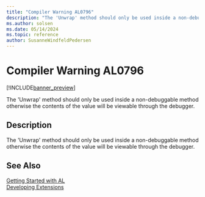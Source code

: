 ```yaml
---
title: "Compiler Warning AL0796"
description: "The 'Unwrap' method should only be used inside a non-debuggable method otherwise the contents of the value will be viewable through the debugger."
ms.author: solsen
ms.date: 05/14/2024
ms.topic: reference
author: SusanneWindfeldPedersen
---
```

[//]: # (START>DO_NOT_EDIT)
[//]: # (IMPORTANT:Do not edit any of the content between here and the END>DO_NOT_EDIT.)
[//]: # (Any modifications should be made in the .xml files in the ModernDev repo.)
# Compiler Warning AL0796

[!INCLUDE[banner_preview](../includes/banner_preview.md)]

The 'Unwrap' method should only be used inside a non-debuggable method otherwise the contents of the value will be viewable through the debugger.


## Description
The 'Unwrap' method should only be used inside a non-debuggable method otherwise the contents of the value will be viewable through the debugger.  

[//]: # (IMPORTANT: END>DO_NOT_EDIT)
## See Also  
[Getting Started with AL](../devenv-get-started.md)  
[Developing Extensions](../devenv-dev-overview.md)  